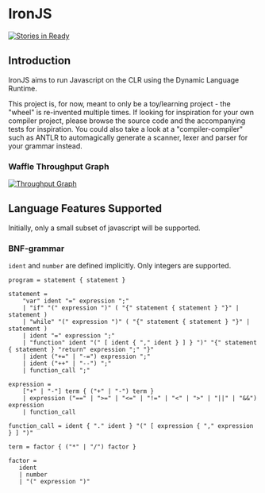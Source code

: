 # IronJS

[![Stories in Ready](https://badge.waffle.io/johanstenberg92/IronJS.svg?label=ready&title=Ready)](http://waffle.io/johanstenberg92/IronJS)

## Introduction
IronJS aims to run Javascript on the CLR using the Dynamic Language Runtime.

This project is, for now, meant to only be a toy/learning project - the "wheel"
is re-invented multiple times. If looking for inspiration for your own compiler project,
please browse the source code and the accompanying tests for inspiration. You could also
take a look at a "compiler-compiler" such as ANTLR to automagically generate a scanner,
lexer and parser for your grammar instead.

### Waffle Throughput Graph

[![Throughput Graph](https://graphs.waffle.io/johanstenberg92/IronJS/throughput.svg)](https://waffle.io/johanstenberg92/IronJS/metrics/throughput)

## Language Features Supported
Initially, only a small subset of javascript will be supported.

### BNF-grammar
`ident` and `number` are defined implicitly. Only integers are supported.

```
program = statement { statement }

statement =
    "var" ident "=" expression ";"
	| "if" "(" expression ")" ( "{" statement { statement } "}" | statement )
	| "while" "(" expression ")" ( "{" statement { statement } "}" | statement )
	| ident "=" expression ";"
	| "function" ident "(" [ ident { "," ident } ] } ")" "{" statement { statement } "return" expression ";" "}"
	| ident ("+=" | "-=") expression ";"
	| ident ("++" | "--") ";"
	| function_call ";"

expression = 
    ["+" | "-"] term { ("+" | "-") term }
	| expression ("==" | ">=" | "<=" | "!=" | "<" | ">" | "||" | "&&") expression
	| function_call

function_call = ident { "." ident } "(" [ expression { "," expression } ] ")"

term = factor { ("*" | "/") factor }

factor =
   ident
   | number
   | "(" expression ")"
```